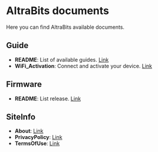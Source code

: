 # AltraBits documents

Here you can find AltraBits available documents.

## Guide
- **README**: List of available guides. [Link](./Guide/README.md)
- **WiFi_Activation**: Connect and activate your device. [Link](./Guide/WiFi_Activation.md)

## Firmware
- **README**: List release. [Link](./Firmware/README.md)

## SiteInfo
- **About**: [Link](./SiteInfo/About.md)
- **PrivacyPolicy**: [Link](./SiteInfo/PrivacyPolicy.md)
- **TermsOfUse**: [Link](./SiteInfo/TermsOfUse.md)

